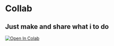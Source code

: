 # Collab
Just make and share what i to do
---

<a href="https://colab.research.google.com/drive/1urMgdn4pL9oLyLNprvgk4qLwkMLZ9DrU#scrollTo=_87wMhP2SNud">
  <img src="https://colab.research.google.com/assets/colab-badge.svg" alt="Open In Colab"/>
</a>
